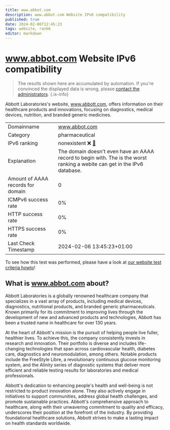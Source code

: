 ```yaml
---
title: www.abbot.com
description: www.abbot.com Website IPv6 compatibility
published: true
date: 2024-02-06T12:45:23
tags: website, rank6
editor: markdown
---
```


# www.abbot.com Website IPv6 compatibility

> The results shown here are accumulated by automation. If you're convinced the displayed data is wrong, please [contact the administrators](/howto/chat). 
{.is-info}

Abbott Laboratories's website, www.abbott.com, offers information on their healthcare products and innovations, focusing on diagnostics, medical devices, nutrition, and branded generic medicines.


|   |   |
| - | - |
| Domainname | www.abbot.com
| Category | pharmaceutical |
| IPv6 ranking | nonexistent :x: [🔗](/howto/ranking) |
| Explanation | The domain doesn't even have an AAAA record to begin with. The is the worst ranking a webite can get in the IPv6 database. |
| Amount of AAAA records for domain | 0 |
| ICMPv6 success rate | 0%|
| HTTP success rate | 0% |
| HTTPS success rate | 0% |
| Last Check Timestamp | 2024-02-06 13:45:23+01:00 |

To see how this test was performed, please have a look at [our website test criteria howto](/howto/testcriteria/website)!


## What is www.abbot.com about?
Abbott Laboratories is a globally renowned healthcare company that specializes in a vast array of products, including medical devices, diagnostics, nutritional products, and branded generic pharmaceuticals. Known primarily for its commitment to improving lives through the development of new and advanced products and technologies, Abbott has been a trusted name in healthcare for over 130 years.

At the heart of Abbott's mission is the pursuit of helping people live fuller, healthier lives. To achieve this, the company consistently invests in research and innovation. Their portfolio is diverse and includes life-changing technologies that span across cardiovascular health, diabetes care, diagnostics and neuromodulation, among others. Notable products include the FreeStyle Libre, a revolutionary continuous glucose monitoring system, and the Alinity series of diagnostic systems that deliver more efficient and reliable testing results for laboratories and medical professionals.

Abbott's dedication to enhancing people's health and well-being is not restricted to product innovation alone. They also actively engage in initiatives to support communities, address global health challenges, and promote sustainable practices. Abbott's comprehensive approach to healthcare, along with their unwavering commitment to quality and efficacy, underscores their position at the forefront of the industry. By providing foundational healthcare solutions, Abbott strives to make a lasting impact on health standards worldwide.


